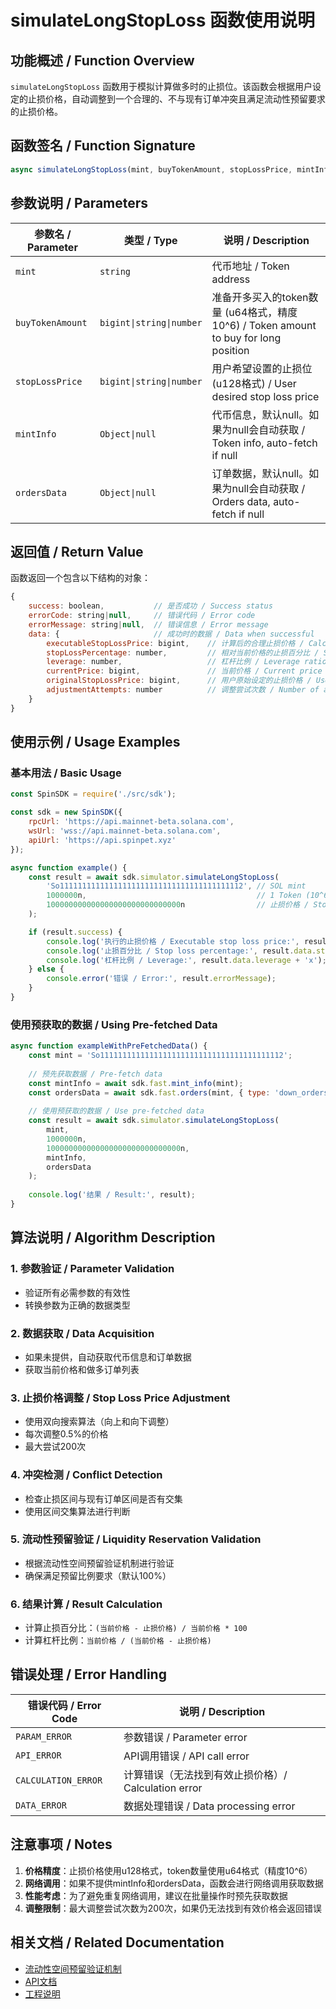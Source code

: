 # simulateLongStopLoss 函数使用说明

## 功能概述 / Function Overview

`simulateLongStopLoss` 函数用于模拟计算做多时的止损位。该函数会根据用户设定的止损价格，自动调整到一个合理的、不与现有订单冲突且满足流动性预留要求的止损价格。

## 函数签名 / Function Signature

```javascript
async simulateLongStopLoss(mint, buyTokenAmount, stopLossPrice, mintInfo = null, ordersData = null)
```

## 参数说明 / Parameters

| 参数名 / Parameter | 类型 / Type | 说明 / Description |
|-------------------|-------------|-------------------|
| `mint` | `string` | 代币地址 / Token address |
| `buyTokenAmount` | `bigint\|string\|number` | 准备开多买入的token数量 (u64格式，精度10^6) / Token amount to buy for long position |
| `stopLossPrice` | `bigint\|string\|number` | 用户希望设置的止损位 (u128格式) / User desired stop loss price |
| `mintInfo` | `Object\|null` | 代币信息，默认null。如果为null会自动获取 / Token info, auto-fetch if null |
| `ordersData` | `Object\|null` | 订单数据，默认null。如果为null会自动获取 / Orders data, auto-fetch if null |

## 返回值 / Return Value

函数返回一个包含以下结构的对象：

```javascript
{
    success: boolean,           // 是否成功 / Success status
    errorCode: string|null,     // 错误代码 / Error code
    errorMessage: string|null,  // 错误信息 / Error message
    data: {                     // 成功时的数据 / Data when successful
        executableStopLossPrice: bigint,    // 计算后的合理止损价格 / Calculated reasonable stop loss price
        stopLossPercentage: number,         // 相对当前价格的止损百分比 / Stop loss percentage relative to current price
        leverage: number,                   // 杠杆比例 / Leverage ratio
        currentPrice: bigint,               // 当前价格 / Current price
        originalStopLossPrice: bigint,      // 用户原始设定的止损价格 / User's original stop loss price
        adjustmentAttempts: number          // 调整尝试次数 / Number of adjustment attempts
    }
}
```

## 使用示例 / Usage Examples

### 基本用法 / Basic Usage

```javascript
const SpinSDK = require('./src/sdk');

const sdk = new SpinSDK({
    rpcUrl: 'https://api.mainnet-beta.solana.com',
    wsUrl: 'wss://api.mainnet-beta.solana.com',
    apiUrl: 'https://api.spinpet.xyz'
});

async function example() {
    const result = await sdk.simulator.simulateLongStopLoss(
        'So11111111111111111111111111111111111111112', // SOL mint
        1000000n,                                      // 1 Token (10^6 precision)
        100000000000000000000000000000n                // 止损价格 / Stop loss price
    );

    if (result.success) {
        console.log('执行的止损价格 / Executable stop loss price:', result.data.executableStopLossPrice.toString());
        console.log('止损百分比 / Stop loss percentage:', result.data.stopLossPercentage + '%');
        console.log('杠杆比例 / Leverage:', result.data.leverage + 'x');
    } else {
        console.error('错误 / Error:', result.errorMessage);
    }
}
```

### 使用预获取的数据 / Using Pre-fetched Data

```javascript
async function exampleWithPreFetchedData() {
    const mint = 'So11111111111111111111111111111111111111112';
    
    // 预先获取数据 / Pre-fetch data
    const mintInfo = await sdk.fast.mint_info(mint);
    const ordersData = await sdk.fast.orders(mint, { type: 'down_orders' });
    
    // 使用预获取的数据 / Use pre-fetched data
    const result = await sdk.simulator.simulateLongStopLoss(
        mint,
        1000000n,
        100000000000000000000000000000n,
        mintInfo,
        ordersData
    );
    
    console.log('结果 / Result:', result);
}
```

## 算法说明 / Algorithm Description

### 1. 参数验证 / Parameter Validation
- 验证所有必需参数的有效性
- 转换参数为正确的数据类型

### 2. 数据获取 / Data Acquisition
- 如果未提供，自动获取代币信息和订单数据
- 获取当前价格和做多订单列表

### 3. 止损价格调整 / Stop Loss Price Adjustment
- 使用双向搜索算法（向上和向下调整）
- 每次调整0.5%的价格
- 最大尝试200次

### 4. 冲突检测 / Conflict Detection
- 检查止损区间与现有订单区间是否有交集
- 使用区间交集算法进行判断

### 5. 流动性预留验证 / Liquidity Reservation Validation
- 根据流动性空间预留验证机制进行验证
- 确保满足预留比例要求（默认100%）

### 6. 结果计算 / Result Calculation
- 计算止损百分比：`(当前价格 - 止损价格) / 当前价格 * 100`
- 计算杠杆比例：`当前价格 / (当前价格 - 止损价格)`

## 错误处理 / Error Handling

| 错误代码 / Error Code | 说明 / Description |
|---------------------|-------------------|
| `PARAM_ERROR` | 参数错误 / Parameter error |
| `API_ERROR` | API调用错误 / API call error |
| `CALCULATION_ERROR` | 计算错误（无法找到有效止损价格）/ Calculation error |
| `DATA_ERROR` | 数据处理错误 / Data processing error |

## 注意事项 / Notes

1. **价格精度**：止损价格使用u128格式，token数量使用u64格式（精度10^6）
2. **网络调用**：如果不提供mintInfo和ordersData，函数会进行网络调用获取数据
3. **性能考虑**：为了避免重复网络调用，建议在批量操作时预先获取数据
4. **调整限制**：最大调整尝试次数为200次，如果仍无法找到有效价格会返回错误

## 相关文档 / Related Documentation

- [流动性空间预留验证机制](./流动性空间预留验证机制.md)
- [API文档](./API_DOC_CN.md)
- [工程说明](./工程说明.md)
